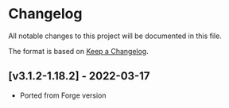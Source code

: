 # Changelog
All notable changes to this project will be documented in this file.

The format is based on [Keep a Changelog].

## [v3.1.2-1.18.2] - 2022-03-17
- Ported from Forge version

[Keep a Changelog]: https://keepachangelog.com/en/1.0.0/
